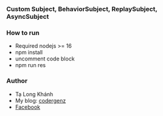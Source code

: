 ### Custom Subject, BehaviorSubject, ReplaySubject, AsyncSubject

### How to run
- Required nodejs >= 16
- npm install
- uncomment code block
- npm run res
### Author
- Tạ Long Khánh
- My blog: [codergenz](https://codergenz.net)
- [Facebook](https://facebook.com/talongkhanh)